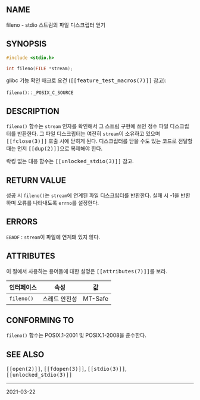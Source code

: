 ## NAME

fileno - stdio 스트림의 파일 디스크립터 얻기

## SYNOPSIS

```c
#include <stdio.h>

int fileno(FILE *stream);
```

glibc 기능 확인 매크로 요건 (<tt>[[feature_test_macros(7)]]</tt> 참고):

`fileno()`:
:   `_POSIX_C_SOURCE`

## DESCRIPTION

`fileno()` 함수는 `stream` 인자를 확인해서 그 스트림 구현에 쓰인 정수 파일 디스크립터를 반환한다. 그 파일 디스크립터는 여전히 `stream`이 소유하고 있으며 <tt>[[fclose(3)]]</tt> 호출 시에 닫히게 된다. 디스크립터를 닫을 수도 있는 코드로 전달할 때는 먼저 <tt>[[dup(2)]]</tt>으로 복제해야 한다.

락킹 없는 대응 함수는 <tt>[[unlocked_stdio(3)]]</tt> 참고.

## RETURN VALUE

성공 시 `fileno()`는 `stream`에 연계된 파일 디스크립터를 반환한다. 실패 시 -1을 반환하며 오류를 나타내도록 `errno`를 설정한다.

## ERRORS

`EBADF`
:   `stream`이 파일에 연계돼 있지 않다.

## ATTRIBUTES

이 절에서 사용하는 용어들에 대한 설명은 <tt>[[attributes(7)]]</tt>를 보라.

| 인터페이스 | 속성 | 값 |
| --- | --- | --- |
| `fileno()` | 스레드 안전성 | MT-Safe |

## CONFORMING TO

`fileno()` 함수는 POSIX.1-2001 및 POSIX.1-2008을 준수한다.

## SEE ALSO

<tt>[[open(2)]]</tt>, <tt>[[fdopen(3)]]</tt>, <tt>[[stdio(3)]]</tt>, <tt>[[unlocked_stdio(3)]]</tt>

----

2021-03-22

